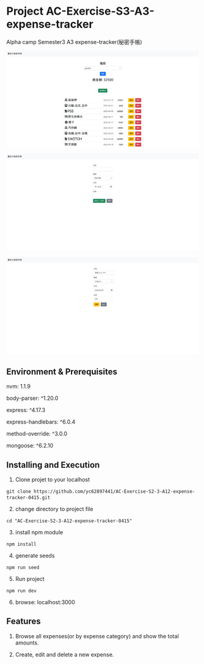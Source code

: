 # Project AC-Exercise-S3-A3-expense-tracker
Alpha camp Semester3 A3 expense-tracker(秘密手帳)

![alt text](https://github.com/yc62897441/AC-Exercise-S2-3-A12-expense-tracker-0415/blob/master/images/sample001.jpg?raw=true)

![alt text](https://github.com/yc62897441/AC-Exercise-S2-3-A12-expense-tracker-0415/blob/master/images/sample002.jpg?raw=true)

![alt text](https://github.com/yc62897441/AC-Exercise-S2-3-A12-expense-tracker-0415/blob/master/images/sample003.jpg?raw=true)

## Environment & Prerequisites

nvm: 1.1.9

body-parser: ^1.20.0

express: ^4.17.3

express-handlebars: ^6.0.4

method-override: ^3.0.0

mongoose: ^6.2.10

## Installing and Execution
1. Clone projet to your localhost
```
git clone https://github.com/yc62897441/AC-Exercise-S2-3-A12-expense-tracker-0415.git
```

2. change directory to project file
```
cd "AC-Exercise-S2-3-A12-expense-tracker-0415"
```

3. install npm module
```
npm install
```

4. generate seeds 
```
npm run seed
```

5. Run project
```
npm run dev
```

6. browse: localhost:3000


## Features
1. Browse all expenses(or by expense category) and show the total amounts.

2. Create, edit and delete a new expense.